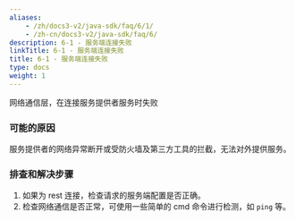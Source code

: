```yaml
---
aliases:
    - /zh/docs3-v2/java-sdk/faq/6/1/
    - /zh-cn/docs3-v2/java-sdk/faq/6/
description: 6-1 - 服务端连接失败
linkTitle: 6-1 - 服务端连接失败
title: 6-1 - 服务端连接失败
type: docs
weight: 1
---
```





网络通信层，在连接服务提供者服务时失败

### 可能的原因

服务提供者的网络异常断开或受防火墙及第三方工具的拦截，无法对外提供服务。

### 排查和解决步骤
 
1. 如果为 rest 连接，检查请求的服务端配置是否正确。
2. 检查网络通信是否正常，可使用一些简单的 cmd 命令进行检测，如 `ping` 等。